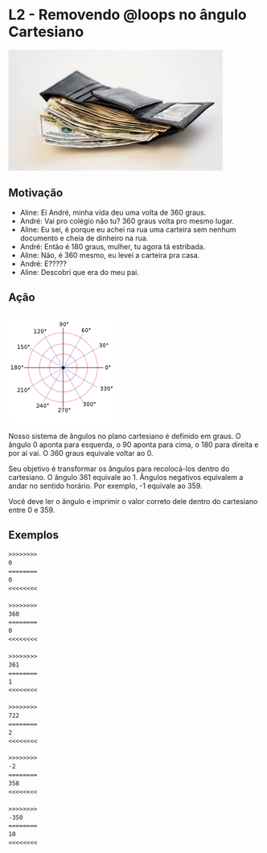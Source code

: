 # L2 - Removendo @loops no ângulo Cartesiano

![_](cover.jpg)

## Motivação

- Aline: Ei André, minha vida deu uma volta de 360 graus.  
- André: Vai pro colégio não tu? 360 graus volta pro mesmo lugar.  
- Aline: Eu sei, é porque eu achei na rua uma carteira sem nenhum documento e cheia de dinheiro na rua.  
- André: Então é 180 graus, mulher, tu agora tá estribada.  
- Aline: Não, é 360 mesmo, eu levei a carteira pra casa.  
- André: E?????  
- Aline: Descobri que era do meu pai.

## Ação

![_](angulos.png)

Nosso sistema de ângulos no plano cartesiano é definido em graus. O ângulo 0 aponta para esquerda, o 90 aponta para cima, o 180 para direita e por aí vai. O 360 graus equivale voltar ao 0.  
  
Seu objetivo é transformar os ângulos para recolocá-los dentro do cartesiano. O ângulo 361 equivale ao 1. Ângulos negativos equivalem a andar no sentido horário. Por exemplo, -1 equivale ao 359.  
  
Você deve ler o ângulo e imprimir o valor correto dele dentro do cartesiano entre 0 e 359.

## Exemplos

``` txt
>>>>>>>>
0
========
0
<<<<<<<<

>>>>>>>>
360
========
0
<<<<<<<<

>>>>>>>>
361
========
1
<<<<<<<<

>>>>>>>>
722
========
2
<<<<<<<<

>>>>>>>>
-2
========
358
<<<<<<<<

>>>>>>>>
-350
========
10
<<<<<<<<
```
